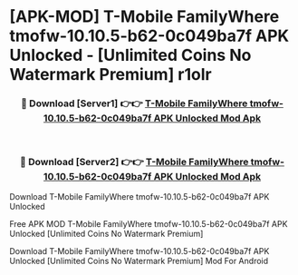 # [APK-MOD] T-Mobile FamilyWhere tmofw-10.10.5-b62-0c049ba7f APK Unlocked - [Unlimited Coins No Watermark Premium] r1olr



<div align="center">
<h3>🔴 Download [Server1] 👉👉 <a href="https://momento.my/?title=T-Mobile_FamilyWhere_tmofw-10.10.5-b62-0c049ba7f_APK_Unlocked">T-Mobile FamilyWhere tmofw-10.10.5-b62-0c049ba7f APK Unlocked Mod Apk</a></h3><br>

<h3>🔴 Download [Server2] 👉👉 <a href="https://momento.my/?title=T-Mobile_FamilyWhere_tmofw-10.10.5-b62-0c049ba7f_APK_Unlocked">T-Mobile FamilyWhere tmofw-10.10.5-b62-0c049ba7f APK Unlocked Mod Apk</a></h3>
</div>



Download T-Mobile FamilyWhere tmofw-10.10.5-b62-0c049ba7f APK Unlocked 

Free APK MOD T-Mobile FamilyWhere tmofw-10.10.5-b62-0c049ba7f APK Unlocked [Unlimited Coins No Watermark Premium]

Download T-Mobile FamilyWhere tmofw-10.10.5-b62-0c049ba7f APK Unlocked [Unlimited Coins No Watermark Premium] Mod For Android
